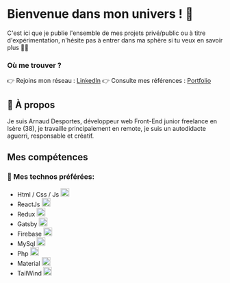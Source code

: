 # Bienvenue dans mon univers ! 👋

C'est ici que je publie l'ensemble de mes projets privé/public ou à titre d'expérimentation, n'hésite pas à entrer dans ma sphère si tu veux en savoir plus 💪💪

### Où me trouver ?
👉 Rejoins mon réseau : [LinkedIn](https://www.linkedin.com/in/arnaud-desportes-71999446/)
👉 Consulte mes références : [Portfolio](https://www.arnaud-desportes.fr)

## 🚀 À propos

Je suis Arnaud Desportes, développeur web Front-End junior freelance en Isère (38), je travaille principalement en remote, je suis un autodidacte aguerri, responsable et créatif.

## Mes compétences

### 🤘 Mes technos préférées: 
* Html / Css / Js <img height="20" src="https://www.enovations.fr/wp-content/uploads/2017/04/clients-web-riches-1038x400.jpg" alt="Html css js">
* ReactJs <img height="20" src="https://www.flaticon.com/svg/static/icons/svg/919/919851.svg" alt="React">
* Redux <img height="20" src="https://seeklogo.com/images/R/redux-logo-9CA6836C12-seeklogo.com.png" alt="Redux">
* Gatsby <img height="20" src="https://codingthesmartway.com/wp-content/uploads/2019/02/gatsby-logo.png" alt="Gatsby">
* Firebase <img height="20" src="https://seeklogo.com/images/F/firebase-logo-402F407EE0-seeklogo.com.png" alt="FireBase"> 
* MySql <img height="20" src="https://www.flaticon.com/svg/static/icons/svg/919/919836.svg" alt="Mysql"> 
* Php <img height="20" src="https://miro.medium.com/max/4096/1*Y1hq9sHXG26Fyhys81z8rg.png" alt="Php"> 
* Material <img height="20" src="https://material-ui.com/static/logo_raw.svg" alt="Material"> 
* TailWind <img height="20" src="https://d2eip9sf3oo6c2.cloudfront.net/tags/images/000/001/215/full/tailwind.png" alt="Tailwind"> 
